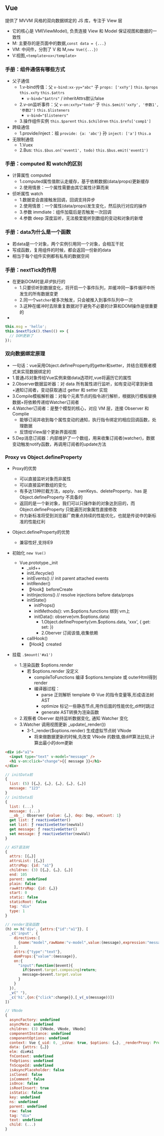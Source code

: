 ## Vue
提供了 MVVM 风格的双向数据绑定的 JS 库，专注于 View 层
- 它的核心是 VM(ViewModel), 负责连接 View 和 Model 保证视图和数据的一致性
- M: 主要存的是页面中的数据,`const data = {...}`
- VM: 中间件，分割了 V 和 M,`new Vue({...})`
- V:视图,`<template>xx</template>`

### 手册：组件通信有哪些方式
- 父子通信
  - 1.v-bind传值：父 `v-bind:xx-yy="abc"` 子 `props: ['xxYy']` `this.$props` `this.xxYy` `this.$attrs`
    - `v-bind="$attrs"` / inheritAttrs默认false
  - 2.v-on监听事件：父 `v-on:xxYy="todo"` 子 `this.$emit('xxYy', '参数1', '参数2')` `this.$listeners`
    - `v-bind="$listeners"`
  - 3.操作组件实例 `this.$parent` `this.$children` `this.$refs['comp1']`
- 跨级通信
  - 1.provide/inject：祖 `provide: {a: 'abc'}` 孙 `inject: ['a']` `this.a`
- 无限制通信
  - 1.Vuex
  - 2.Bus: `this.$bus.on('event1', todo)` `this.$bus.emit('event1')`

### 手册：computed 和 watch的区别
- 计算属性 computed
  - 1.computed属性值默认走缓存，基于依赖数据(data/props)更新缓存
  - 2.使用情景：一个属性需要由其它属性计算而来
- 侦听属性 watch
  - 1.数据变会直接触发回调，回调支持异步
  - 2.使用情景：一个属性(data/props)发生变化，然后执行对应的操作
  - 3.参数 immdiate：组件加载后是否触发一次回调
  - 4.参数 deep 深度监听，无法极爱能听到数组的变动和对象的新增

### 手册：data为什么是一个函数
- 若data是一个对象，两个实例引用同一个对象，会相互干扰
- 写成函数，复用组件的时候，都会返回一份新的data
- 相当于每个组件实例都有私有的数据空间

### 手册：nextTick的作用
- 在更新DOM时是*异步*执行的
  - 1.只要侦听到数据变化，将开启一个事件队列，并缓冲同一事件循环中所发生的所有数据变更
  - 2.同一个`watcher`被多次触发，只会被推入到事件队列中一次
  - 3.这种在缓冲时去除重复数据对于避免不必要的计算和DOM操作是很重要的
-
```js
this.msg = 'hello';
this.$nextTick().then(() => {
  // DOM更新了
});
```

### 双向数据绑定原理
- 一句话：vue采用Object.defineProperty的getter和setter，并结合观察者模式来实现数据绑定的
- 1.普通JS对象传给Vue实例来做data选项时,vue将遍历它的属性
- 2.Observer数据监听器：对 data 所有属性进行监听，如有变动可拿到新值+通知订阅者，变动获取通过 getter 和 setter 实现
- 3.Compile模板解析器：对每个元素节点的指令进行解析，根据执行模板替换数据+将依赖传递给Watcher订阅者
- 4.Watcher订阅者：是整个模型的核心，对应 VM 层，连接 Observer 和 Complie
  - 能够订阅并收到每个属性变动的通知，执行指令绑定的相应回调函数，处理数据
  - 反馈给View层个更新界面视图
- 5.Dep消息订阅器：内部维护了一个数组，用来收集订阅者(watcher)，数据变动触发notify函数，再调用订阅者的update方法

### Proxy vs Object.defineProperty
- Proxy的优势
  - 可以直接监听对象⽽⾮属性
  - 可以直接监听数组的变化
  - 有多达13种拦截⽅法，apply、ownKeys、deleteProperty、has 是 Object.defineProperty 不具备的
  - 返回的是⼀个新对象，我们可以只操作新的对象达到⽬的，⽽ Object.defineProperty 只能遍历对象属性直接修改
  - 作为新标准将受到浏览器⼚商重点持续的性能优化，也就是传说中的新标准的性能红利
- Object.defineProperty的优势
  - 兼容性好,⽀持IE9






- 初始化 `new Vue()`
  - Vue.prototype._init
    - _uid++
    - initLifecycle()
    - initEvents() // init parent attached events
    - initRender()
    - 【Hook】beforeCreate
    - initInjections() // resolve injections before data/props
    - initState()
      - initProps()
      - initMethods(): vm.$options.functions 绑到 vm上
      - initData(): observe(vm.$options.data)
        - 1.Object.defineProperty(vm.$options.data, 'xxx', { get: set: })
        - 2.Oberver 订阅该值,收集依赖
    - callHook()
    - 【Hook】created
- 挂载 `.$mount('#a1')`
  - 1.渲染函数 $options.render
    - 若 $options.render 没定义
      - compileToFunctions 编译 $options.template 或 outerHtml得到 render
      - 编译器过程：
        - parse 正则解析 template 中 Vue 的指令变量等,形成语法树 AST
        - optimize 标记一些静态节点,用作后面的性能优化,diff时跳过
        - generate AST转换为渲染函数
  - 2.观察者 Oberver 劫持监听数据变化, 通知 Watcher 变化
  - 3.Watcher 调用视图更新 _update(_render())
    - 3-1._render($options.render) 生成虚拟节点树 VNode
      - 将来做数据更新的时候,先改变 VNode 的数值,做diff算法比较,计算出最小的dom更新

```html
<div id="a1">
  <input type="text" v-model="message" />
  <h1 v-on:click="change">{{ message }}</h1>
</div>
```

```js
// initData前
{
  list: (5) [{…}, {…}, {…}, {…}, {…}]
  message: "123"
}
// initData后
{
  list: (...)
  message: (...)
  __ob__: Observer {value: {…}, dep: Dep, vmCount: 1}
  get list: ƒ reactiveGetter()
  set list: ƒ reactiveSetter(newVal)
  get message: ƒ reactiveGetter()
  set message: ƒ reactiveSetter(newVal)
}
```

```js
// AST语法树
{
  attrs: [{…}]
  attrsList: [{…}]
  attrsMap: {id: "a1"}
  children: (3) [{…}, {…}, {…}]
  end: 105
  parent: undefined
  plain: false
  rawAttrsMap: {id: {…}}
  start: 0
  static: false
  staticRoot: false
  tag: "div"
  type: 1
}

// render渲染函数
(h) => h('div', {attrs:{"id":"a1"}}, [
  _c('input', {
    directives:[
      {name:"model",rawName:"v-model",value:(message),expression:"message"}
    ],
    attrs:{"type":"text"},
    domProps:{"value":(message)},
    on:{
      "input":function($event){
        if($event.target.composing)return;
        message=$event.target.value
      }
    }
  }),
  _v(" "),
  _c('h1',{on:{"click":change}},[_v(_s(message))])
])

// VNode
{
  asyncFactory: undefined
  asyncMeta: undefined
  children: (3) [VNode, VNode, VNode]
  componentInstance: undefined
  componentOptions: undefined
  context: Vue {_uid: 0, _isVue: true, $options: {…}, _renderProxy: Proxy, _self: Vue, …}
  data: {attrs: {…}}
  elm: div#a1
  fnContext: undefined
  fnOptions: undefined
  fnScopeId: undefined
  isAsyncPlaceholder: false
  isCloned: false
  isComment: false
  isOnce: false
  isRootInsert: true
  isStatic: false
  key: undefined
  ns: undefined
  parent: undefined
  raw: false
  tag: "div"
  text: undefined
  child: (...)
}
```